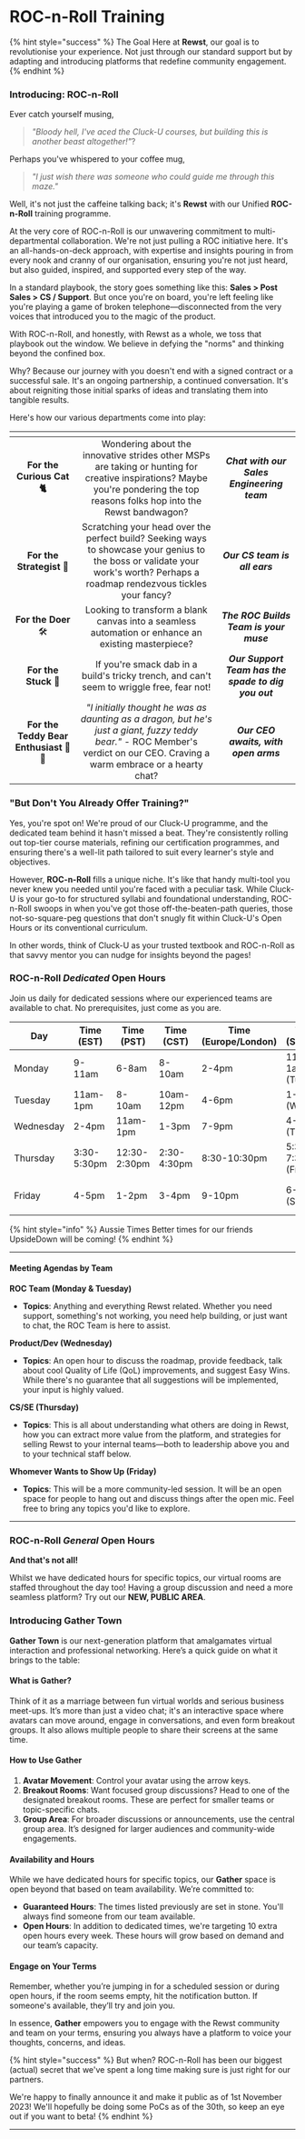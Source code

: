 # ROC-n-Roll Training

{% hint style="success" %}
The Goal Here at **Rewst**, our goal is to revolutionise your experience. Not just through our standard support but by adapting and introducing platforms that redefine community engagement.
{% endhint %}

### Introducing: ROC-n-Roll

Ever catch yourself musing,

> _"Bloody hell, I've aced the Cluck-U courses, but building this is another beast altogether!"_?

Perhaps you've whispered to your coffee mug,

> _"I just wish there was someone who could guide me through this maze."_

Well, it's not just the caffeine talking back; it's **Rewst** with our Unified **ROC-n-Roll** training programme.

At the very core of ROC-n-Roll is our unwavering commitment to multi-departmental collaboration. We're not just pulling a ROC initiative here. It's an all-hands-on-deck approach, with expertise and insights pouring in from every nook and cranny of our organisation, ensuring you're not just heard, but also guided, inspired, and supported every step of the way.

In a standard playbook, the story goes something like this: **Sales > Post Sales > CS / Support**. But once you're on board, you're left feeling like you're playing a game of broken telephone—disconnected from the very voices that introduced you to the magic of the product.

With ROC-n-Roll, and honestly, with Rewst as a whole, we toss that playbook out the window. We believe in defying the "norms" and thinking beyond the confined box.

Why? Because our journey with you doesn't end with a signed contract or a successful sale. It's an ongoing partnership, a continued conversation. It's about reigniting those initial sparks of ideas and translating them into tangible results.

Here's how our various departments come into play:

<table data-card-size="large" data-view="cards"><thead><tr><th align="center"></th><th align="center"></th><th align="center"></th></tr></thead><tbody><tr><td align="center"><strong>For the Curious Cat 🐈</strong></td><td align="center">Wondering about the innovative strides other MSPs are taking or hunting for creative inspirations? Maybe you're pondering the top reasons folks hop into the Rewst bandwagon? </td><td align="center"><em><strong>Chat with our Sales Engineering team</strong></em></td></tr><tr><td align="center"><strong>For the Strategist</strong> 📑</td><td align="center">Scratching your head over the perfect build? Seeking ways to showcase your genius to the boss or validate your work's worth? Perhaps a roadmap rendezvous tickles your fancy? </td><td align="center"><em><strong>Our CS team is all ears</strong></em></td></tr><tr><td align="center"><strong>For the Doer</strong> 🛠️ </td><td align="center">Looking to transform a blank canvas into a seamless automation or enhance an existing masterpiece?</td><td align="center"><em><strong>The ROC Builds Team is your muse</strong></em></td></tr><tr><td align="center"><strong>For the Stuck</strong> 🚜</td><td align="center">If you're smack dab in a build's tricky trench, and can't seem to wriggle free, fear not! </td><td align="center"><em><strong>Our Support Team has the spade to dig you out</strong></em></td></tr><tr><td align="center"><strong>For the Teddy Bear Enthusiast</strong> 😬🧸</td><td align="center"> <em>"I initially thought he was as daunting as a dragon, but he's just a giant, fuzzy teddy bear."</em> - ROC Member's verdict on our CEO. Craving a warm embrace or a hearty chat? </td><td align="center"><em><strong>Our CEO awaits, with open arms</strong></em></td></tr></tbody></table>

### "But Don't You Already Offer Training?"

Yes, you're spot on! We're proud of our Cluck-U programme, and the dedicated team behind it hasn't missed a beat. They're consistently rolling out top-tier course materials, refining our certification programmes, and ensuring there's a well-lit path tailored to suit every learner's style and objectives.

However, **ROC-n-Roll** fills a unique niche. It's like that handy multi-tool you never knew you needed until you're faced with a peculiar task. While Cluck-U is your go-to for structured syllabi and foundational understanding, ROC-n-Roll swoops in when you've got those off-the-beaten-path queries, those not-so-square-peg questions that don't snugly fit within Cluck-U's Open Hours or its conventional curriculum.

In other words, think of Cluck-U as your trusted textbook and ROC-n-Roll as that savvy mentor you can nudge for insights beyond the pages!

### ROC-n-Roll _Dedicated_ Open Hours

Join us daily for dedicated sessions where our experienced teams are available to chat. No prerequisites, just come as you are.

<table data-full-width="true"><thead><tr><th>Day</th><th>Time (EST)</th><th>Time (PST)</th><th>Time (CST)</th><th>Time (Europe/London)</th><th>Time (Sydney)</th><th>Subject</th><th>Expected Team</th></tr></thead><tbody><tr><td>Monday</td><td>9-11am</td><td>6-8am</td><td>8-10am</td><td>2-4pm</td><td>11pm-1am (Tue)</td><td>Monday Morning Blues</td><td>ROC Team</td></tr><tr><td>Tuesday</td><td>11am-1pm</td><td>8-10am</td><td>10am-12pm</td><td>4-6pm</td><td>1-3am (Wed)</td><td>Lunchtime Queries</td><td>ROC Team</td></tr><tr><td>Wednesday</td><td>2-4pm</td><td>11am-1pm</td><td>1-3pm</td><td>7-9pm</td><td>4-6am (Thu)</td><td>Code &#x26; Coffee</td><td>Product/Dev</td></tr><tr><td>Thursday</td><td>3:30-5:30pm</td><td>12:30-2:30pm</td><td>2:30-4:30pm</td><td>8:30-10:30pm</td><td>5:30-7:30am (Fri)</td><td>Solutions &#x26; Sync</td><td>CS/SE</td></tr><tr><td>Friday</td><td>4-5pm</td><td>1-2pm</td><td>3-4pm</td><td>9-10pm</td><td>6-7am (Sat)</td><td>Open Mic Extended</td><td>Whomever wants to show up</td></tr></tbody></table>

{% hint style="info" %}
Aussie Times Better times for our friends UpsideDown will be coming!
{% endhint %}

***

#### Meeting Agendas by Team

**ROC Team (Monday & Tuesday)**

* **Topics**: Anything and everything Rewst related. Whether you need support, something's not working, you need help building, or just want to chat, the ROC Team is here to assist.

**Product/Dev (Wednesday)**

* **Topics**: An open hour to discuss the roadmap, provide feedback, talk about cool Quality of Life (QoL) improvements, and suggest Easy Wins. While there's no guarantee that all suggestions will be implemented, your input is highly valued.

**CS/SE (Thursday)**

* **Topics**: This is all about understanding what others are doing in Rewst, how you can extract more value from the platform, and strategies for selling Rewst to your internal teams—both to leadership above you and to your technical staff below.

**Whomever Wants to Show Up (Friday)**

* **Topics**: This will be a more community-led session. It will be an open space for people to hang out and discuss things after the open mic. Feel free to bring any topics you'd like to explore.

***

### ROC-n-Roll _General_ Open Hours

**And that's not all!**

Whilst we have dedicated hours for specific topics, our virtual rooms are staffed throughout the day too! Having a group discussion and need a more seamless platform? Try out our **NEW, PUBLIC AREA**.

### Introducing Gather Town

**Gather Town** is our next-generation platform that amalgamates virtual interaction and professional networking. Here’s a quick guide on what it brings to the table:

#### What is Gather?

Think of it as a marriage between fun virtual worlds and serious business meet-ups. It’s more than just a video chat; it's an interactive space where avatars can move around, engage in conversations, and even form breakout groups. It also allows multiple people to share their screens at the same time.

#### How to Use Gather

1. **Avatar Movement**: Control your avatar using the arrow keys.
2. **Breakout Rooms**: Want focused group discussions? Head to one of the designated breakout rooms. These are perfect for smaller teams or topic-specific chats.
3. **Group Area**: For broader discussions or announcements, use the central group area. It’s designed for larger audiences and community-wide engagements.

#### Availability and Hours

While we have dedicated hours for specific topics, our **Gather** space is open beyond that based on team availability. We’re committed to:

* **Guaranteed Hours**: The times listed previously are set in stone. You'll always find someone from our team available.
* **Open Hours**: In addition to dedicated times, we're targeting 10 extra open hours every week. These hours will grow based on demand and our team’s capacity.

#### Engage on Your Terms

Remember, whether you’re jumping in for a scheduled session or during open hours, if the room seems empty, hit the notification button. If someone's available, they’ll try and join you.

In essence, **Gather** empowers you to engage with the Rewst community and team on your terms, ensuring you always have a platform to voice your thoughts, concerns, and ideas.

{% hint style="success" %}
But when? ROC-n-Roll has been our biggest (actual) secret that we've spent a long time making sure is just right for our partners.



We're happy to finally announce it and make it public as of 1st November 2023!  We'll hopefully be doing some PoCs as of the 30th, so keep an eye out if you want to beta!
{% endhint %}

***
